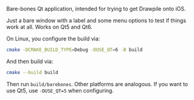 Bare-bones Qt application, intended for trying to get Drawpile onto iOS.

Just a bare window with a label and some menu options to test if things work at all. Works on Qt5 and Qt6.

On Linux, you configure the build via:

```sh
cmake -DCMAKE_BUILD_TYPE=Debug -DUSE_QT=6 -B build
```

And then build via:

```sh
cmake --build build
```

Then run `build/barebones`. Other platforms are analogous. If you want to use Qt5, use `-DUSE_QT=5` when configuring.
